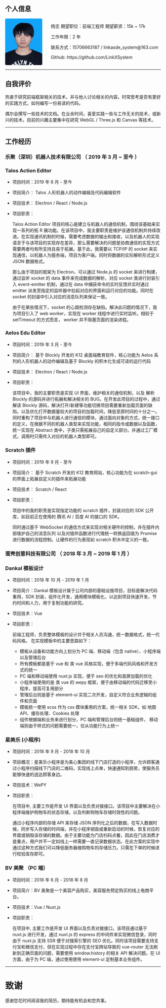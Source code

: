 ## 个人信息

<div style="display: flex;">
  <img
    src="./assets/image/avatar.jpg"
    style="width: 120px; height: 150px;border-radius: 4px;"
  />
  <div style="margin-left: 2em;">
    <p>
      <span>杨志</span>
      <span>期望职位：前端工程师</span>
      <span>期望薪资：15k ~ 17k</span>
    </p>
    <p>
      <span>工作年限：2 年</span>
    </p>
    <p>
      <span>联系方式：15706663187 / linkasde_system@163.com</span>
    </p>
    <p>
      <span>Github: https://github.com/LinkXSystem</span>
    </p>
  </div>
</div>

---

## 自我评价

热衷于研究前端框架相关的技术，并与他人讨论相关的内容。时常思考是否有更好的实践方式，如何编写一份易读的代码。

偶尔会撰写一些技术的文档。在业余时间，喜爱实践一些与工作无关的技术，或新兴的技术。目前的兴趣主要集中在研究 WebGL / Three.js 和 Canvas 等技术。

---

## 工作经历

### 乐聚（深圳）机器人技术有限公司 （ 2019 年 3 月 ~ 至今 ）

### Talos Action Editor

- 项目时间：2019 年 6 月 - 至今

- 项目简介： Talos 人形机器人的动作编辑及代码编辑软件

- 项目技术： Electron / React / Node.js

- 项目职责：

  Talos Action Editor 项目的核心是建立与机器人的通信机制，围绕该基础来实现一系列的拓 R 展功能。在该项目中，我主要职责是维护该通信机制并持续改进。在实现通讯机制的时候，需要考虑数据的输出和接收，以及机器人的实现语言于与该项目的实现存在差异，那么需要解决的问题是协商通信的实现方式需要两者均有所支持且易于拓展。基于此，我需要以 TCP/IP 的 socket 来实现通信，以机器人为服务端，项目为客户端，同时将数据的实际解析形式定义 JSON 数据格式。

  那么由于项目的框架为 Electron，可以通过 Node.js 的 socket 来进行构建，通过监听 socket 的 data 事件来完成数据的解析，对应 socket 类进行封装引入 event-emitter 机制，通过在 data 中捕获命令的实时反馈并实时通过 emitter 派发至指定的监听器中拉起对应的界面和运行对应的功能。同时在 socket 的封装中引入对应的消息队列来保证一致。

  由于在某些情况下，socket 的心跳检测存在缺陷。解决此问题的情况下，我为项目引入了 web worker，实现在 worker 线程中进行实时监听。相较于 setTimeout 的方式而言， worker 并不阻塞页面的渲染进程。

### Aelos Edu Editor

- 项目时间：2019 年 3 月 - 至今

- 项目简介： 基于 Blockly 开发的 K12 桌面端教育软件，核心功能为 Aelos 系列的人形机器人的动作编辑及基于 Blockly 的积木化生成可读的运行代码

- 项目技术： Electron / React / Node.js

- 项目职责：

  该项目中，我的主要职责是实现 UI 界面，维护相关的通信机制，以及 解析 Blockly 的源码并进行拓展和解决相关的 BUG。在开发此项目的过程中，通过解读 Blockly 源码，解决打开/新建等功能切换项目需要重新加载页面的缺陷，以及优化打开数据量较大的项目的加载时间，降低至原时间的十分之一。同时重构了项目中与机器人进行通信的模块，通过面向对象的方式，统一接口的定义，在根据不同的机器人类型来实现功能，相同的指令或数据以及函数，统一实现在 Abstract 类中，子类只需拓展自己的自定义部分。并通过工厂模式，调用时只需传入对应的机器人类型即可。

### Scratch 插件

- 项目时间：2019 年 9 月 - 至今

- 项目简介： 基于 Scratch 开发的 K12 教育网站，核心功能为在 scratch-gui 的界面上拓展自定义的插件来拓展功能

- 项目技术： Scratch / React

- 项目职责：

  项目中的我的职责是实现指定功能的 scratch 插件，封装对应的 SDK 公开库，如目前正在使用的 腾讯 AI / 百度 AI 的接口的 SDK。

  同时通过基于 WebSocket 的通信方式来实现对相关硬件的控制，并在插件内部维护自己的消息队列
  以及对插件函数进行代理统一转换返回值为 Promise 进行数据的流程控制。让硬件的行为表现如 scratch 积木中定义的一致。

### 蛋壳创意科技有限公司 （ 2018 年 3 月 ~ 2019 年 1 月 ）

### Dankal 模板设计

- 项目时间：2018 年 10 月 - 2019 年 1 月

- 项目简介：Dankal 模板设计属于公司内部的基础设施项目，目标是解决代码重用，SDK 封装，组件化开发，通用模块模板化，以达到项目快速开发，节约时间和人力，用于复制功能的研究。

- 项目技术：Vue

- 项目职责：

  前端工程师，负责整体模板的设计并于相关人员沟通，统一数据格式，统一代码风格。 在实现模板中的主要思路如下：

  - 模板从设备和功能方向上划分为 PC 端、移动端（包含 native）、小程序端以及管理后台
  - 所有模板都是基于 vue 和 类 vue 风格实现，便于多端代码风格和开发方式的统一
  - PC 端和移动端使用 nuxt.js 实现，便于 seo 的优化和首屏加载的优化
  - 小程序端使用的是 类 vue 的 wepy 框架，便于由移动端的代码迁移至小程序，提高可复用部分
  - 管理后台则是基于 element-ui 实现二次开发，自定义符合业务逻辑的组件和页面
  - 模板统一使用 scss 作为 css 模块重用的方案，统一相关 SDK，如 地图 API、缓存处理、Cookies 处理
  - 组件根据端和业务来进行划分，PC 端和管理后台则统一基础组件， 移动端则由于样式的问题需要统一，仅从功能行为上统一

### 星美乐 (小程序)

- 项目时间：2018 年 9 月 - 2018 年 10 月

- 项目概况：星美乐小程序是为美心集团的线下门店打造的小程序，允许顾客通过小程序扫描线下门店的二维码，实现线上点单，快速通知到厨房，使服务员能够快速的送达顾客身边。

- 项目技术：WePY

- 项目职责：

  在项目中, 主要工作是开发 UI 界面以及负责对接接口。该项目中主要解决在小程序端维护购物车的状态存储，以及判断购物车存储时效性的问题。

  通过小程序内部的存储 API 来存储 JSON 序列化之后的数据，在写入数据时候，同步写入存储的时间端，并在小程序销毁或重新启动的时候，恢复对应的界面或销毁该存储的数据。由于主要功能为门店扫码点餐，因此在门店消费才是重点，用户并不一定如线上一样需要一直记录数据状态。在此方案的实现中通过这种方式我们可以降低服务器维购物车的存储压力。只需在下单的时候进行校验库存即可。

### BV 美聚 （PC 端）

- 项目时间：2018 年 6 月 - 2018 年 8 月

- 项目简介：BV 美聚是一个美容产品购买，美容服务预定购买的线上电商平台。

- 项目技术：Vue / Nuxt.js

- 项目职责：

  在项目中, 主要工作是开发 UI 界面以及负责对接接口。该项目通过基于 nuxt.js 进行开发，通过 nuxt.js 的 express 的中间件来实现微信登录，同时由于 nuxt.js 支持 SSR 便于对搜索引擎的 SEO 优化。同时该项目需要支持支付宝和微信支付，但在实现过程中存在支付宝跨站导致的 vue-router 无法刷新到正确页面的问题，需要使用 window.history 的相关 API 解决问题。在 UI 方面，由于为 PC 端，通过使用使用 element-ui 定制基本业务组件。

---

# 致谢

感谢您花时间阅读我的简历，期待能有机会和您共事。
